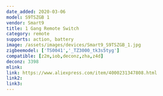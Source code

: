 ```yaml
---
date_added: 2020-03-06
model: S9TSZGB 1
vendor: Smart9
title: 1 Gang Remote Switch
category: remote
supports: action, battery
image: /assets/images/devices/Smart9_S9TSZGB_1.jpg
zigbeemodel: ['TS0041','_TZ3000_tk3s5tyg']
compatible: [z2m,iob,deconz,zha,z4d]
deconz: 3398
mlink: 
link: https://www.aliexpress.com/item/4000231347808.html
link2: 
link3: 
---
```

